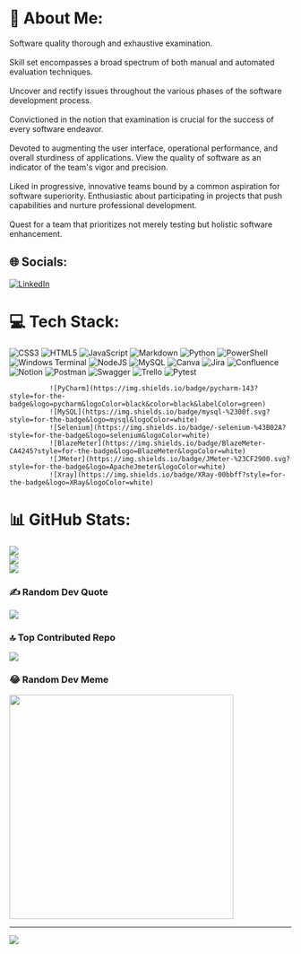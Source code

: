 # 💫 About Me:
Software quality thorough and exhaustive examination.
<br>
<br>
Skill set encompasses a broad spectrum of both manual and automated evaluation techniques.
<br>
<br>
Uncover and rectify issues throughout the various phases of the software development process.
<br>
<br>
Convictioned in the notion that examination is crucial for the success of every software endeavor.
<br>
<br>
Devoted to augmenting the user interface, operational performance, and overall sturdiness of applications. View the quality of software as an indicator of the team's vigor and precision.
<br>
<br>
Liked in progressive, innovative teams bound by a common aspiration for software superiority. Enthusiastic about participating in projects that push capabilities and nurture professional development.
<br>
<br>
Quest for a team that prioritizes not merely testing but holistic software enhancement.



## 🌐 Socials:
[![LinkedIn](https://img.shields.io/badge/LinkedIn-%230077B5.svg?logo=linkedin&logoColor=white)](https://linkedin.com/in/linkedin.com/in/patricgallardo) 

# 💻 Tech Stack:
![CSS3](https://img.shields.io/badge/css3-%231572B6.svg?style=for-the-badge&logo=css3&logoColor=white) 
![HTML5](https://img.shields.io/badge/html5-%23E34F26.svg?style=for-the-badge&logo=html5&logoColor=white) 
![JavaScript](https://img.shields.io/badge/javascript-%23323330.svg?style=for-the-badge&logo=javascript&logoColor=%23F7DF1E) 
![Markdown](https://img.shields.io/badge/markdown-%23000000.svg?style=for-the-badge&logo=markdown&logoColor=white) 
![Python](https://img.shields.io/badge/python-3670A0?style=for-the-badge&logo=python&logoColor=ffdd54) 
![PowerShell](https://img.shields.io/badge/PowerShell-%235391FE.svg?style=for-the-badge&logo=powershell&logoColor=white) 
![Windows Terminal](https://img.shields.io/badge/Windows%20Terminal-%234D4D4D.svg?style=for-the-badge&logo=windows-terminal&logoColor=white) 
![NodeJS](https://img.shields.io/badge/node.js-6DA55F?style=for-the-badge&logo=node.js&logoColor=white) 
              ![MySQL](https://img.shields.io/badge/mysql-%2300000f.svg?style=for-the-badge&logo=mysql&logoColor=white) 
              ![Canva](https://img.shields.io/badge/Canva-%2300C4CC.svg?style=for-the-badge&logo=Canva&logoColor=white) 
              ![Jira](https://img.shields.io/badge/jira-%230A0FFF.svg?style=for-the-badge&logo=jira&logoColor=white) 
              ![Confluence](https://img.shields.io/badge/confluence-%23172BF4.svg?style=for-the-badge&logo=confluence&logoColor=white) 
              ![Notion](https://img.shields.io/badge/Notion-%23000000.svg?style=for-the-badge&logo=notion&logoColor=white) 
              ![Postman](https://img.shields.io/badge/Postman-FF6C37?style=for-the-badge&logo=postman&logoColor=white) 
              ![Swagger](https://img.shields.io/badge/-Swagger-%23Clojure?style=for-the-badge&logo=swagger&logoColor=white) 
              ![Trello](https://img.shields.io/badge/Trello-%23026AA7.svg?style=for-the-badge&logo=Trello&logoColor=white) 
              ![Pytest](https://img.shields.io/badge/pytest-%230A9EDC.svg?style=for-the-badge&logo=pytest&logoColor=white) 
              
              ![PyCharm](https://img.shields.io/badge/pycharm-143?style=for-the-badge&logo=pycharm&logoColor=black&color=black&labelColor=green) 
              ![MySQL](https://img.shields.io/badge/mysql-%2300f.svg?style=for-the-badge&logo=mysql&logoColor=white) 
              ![Selenium](https://img.shields.io/badge/-selenium-%43B02A?style=for-the-badge&logo=selenium&logoColor=white) 
              ![BlazeMeter](https://img.shields.io/badge/BlazeMeter-CA4245?style=for-the-badge&logo=BlazeMeter&logoColor=white) 
              ![JMeter](https://img.shields.io/badge/JMeter-%23CF2900.svg?style=for-the-badge&logo=ApacheJmeter&logoColor=white) 
              ![Xray](https://img.shields.io/badge/XRay-00bbff?style=for-the-badge&logo=XRay&logoColor=white)

# 📊 GitHub Stats:
![](https://github-readme-stats.vercel.app/api?username=GitTestingPat&theme=dark&hide_border=false&include_all_commits=true&count_private=true)<br/>
![](https://github-readme-streak-stats.herokuapp.com/?user=GitTestingPat&theme=dark&hide_border=false)<br/>
![](https://github-readme-stats.vercel.app/api/top-langs/?username=GitTestingPat&theme=dark&hide_border=false&include_all_commits=true&count_private=true&layout=compact)

### ✍️ Random Dev Quote
![](https://quotes-github-readme.vercel.app/api?type=horizontal&theme=radical)

### 🔝 Top Contributed Repo
![](https://github-contributor-stats.vercel.app/api?username=GitTestingPat&limit=5&theme=radical&combine_all_yearly_contributions=true)

### 😂 Random Dev Meme
<img src='https://randommeme-five.vercel.app/' style="height: 400px;"/>

---
<a href="https://visitcount.itsvg.in">
  <img src="https://visitcount.itsvg.in/api?id=GitTestingPat&label=Profile%20Views&color=11&icon=0&pretty=true" />
</a>

<!-- Proudly created with GPRM ( https://gprm.itsvg.in ) -->
